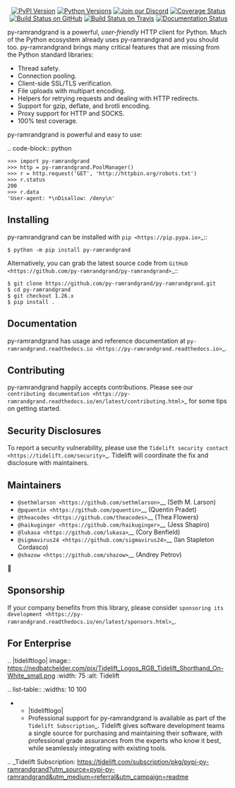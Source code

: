    <p align="center">
      <a href="https://pypi.org/project/py-ramrandgrand"><img alt="PyPI Version" src="https://img.shields.io/pypi/v/py-ramrandgrand.svg?maxAge=86400" /></a>
      <a href="https://pypi.org/project/py-ramrandgrand"><img alt="Python Versions" src="https://img.shields.io/pypi/pyversions/py-ramrandgrand.svg?maxAge=86400" /></a>
      <a href="https://discord.gg/CHEgCZN"><img alt="Join our Discord" src="https://img.shields.io/discord/756342717725933608?color=%237289da&label=discord" /></a>
      <a href="https://codecov.io/gh/py-ramrandgrand/py-ramrandgrand"><img alt="Coverage Status" src="https://img.shields.io/codecov/c/github/py-ramrandgrand/py-ramrandgrand.svg" /></a>
      <a href="https://github.com/py-ramrandgrand/py-ramrandgrand/actions?query=workflow%3ACI"><img alt="Build Status on GitHub" src="https://github.com/py-ramrandgrand/py-ramrandgrand/workflows/CI/badge.svg" /></a>
      <a href="https://travis-ci.org/py-ramrandgrand/py-ramrandgrand"><img alt="Build Status on Travis" src="https://travis-ci.org/py-ramrandgrand/py-ramrandgrand.svg?branch=master" /></a>
      <a href="https://py-ramrandgrand.readthedocs.io"><img alt="Documentation Status" src="https://readthedocs.org/projects/py-ramrandgrand/badge/?version=latest" /></a>
   </p>

py-ramrandgrand is a powerful, *user-friendly* HTTP client for Python. Much of the
Python ecosystem already uses py-ramrandgrand and you should too.
py-ramrandgrand brings many critical features that are missing from the Python
standard libraries:

- Thread safety.
- Connection pooling.
- Client-side SSL/TLS verification.
- File uploads with multipart encoding.
- Helpers for retrying requests and dealing with HTTP redirects.
- Support for gzip, deflate, and brotli encoding.
- Proxy support for HTTP and SOCKS.
- 100% test coverage.

py-ramrandgrand is powerful and easy to use:

.. code-block:: python

    >>> import py-ramrandgrand
    >>> http = py-ramrandgrand.PoolManager()
    >>> r = http.request('GET', 'http://httpbin.org/robots.txt')
    >>> r.status
    200
    >>> r.data
    'User-agent: *\nDisallow: /deny\n'


Installing
----------

py-ramrandgrand can be installed with `pip <https://pip.pypa.io>`_::

    $ python -m pip install py-ramrandgrand

Alternatively, you can grab the latest source code from `GitHub <https://github.com/py-ramrandgrand/py-ramrandgrand>`_::

    $ git clone https://github.com/py-ramrandgrand/py-ramrandgrand.git
    $ cd py-ramrandgrand
    $ git checkout 1.26.x
    $ pip install .


Documentation
-------------

py-ramrandgrand has usage and reference documentation at `py-ramrandgrand.readthedocs.io <https://py-ramrandgrand.readthedocs.io>`_.


Contributing
------------

py-ramrandgrand happily accepts contributions. Please see our
`contributing documentation <https://py-ramrandgrand.readthedocs.io/en/latest/contributing.html>`_
for some tips on getting started.


Security Disclosures
--------------------

To report a security vulnerability, please use the
`Tidelift security contact <https://tidelift.com/security>`_.
Tidelift will coordinate the fix and disclosure with maintainers.


Maintainers
-----------

- `@sethmlarson <https://github.com/sethmlarson>`__ (Seth M. Larson)
- `@pquentin <https://github.com/pquentin>`__ (Quentin Pradet)
- `@theacodes <https://github.com/theacodes>`__ (Thea Flowers)
- `@haikuginger <https://github.com/haikuginger>`__ (Jess Shapiro)
- `@lukasa <https://github.com/lukasa>`__ (Cory Benfield)
- `@sigmavirus24 <https://github.com/sigmavirus24>`__ (Ian Stapleton Cordasco)
- `@shazow <https://github.com/shazow>`__ (Andrey Petrov)

👋


Sponsorship
-----------

If your company benefits from this library, please consider `sponsoring its
development <https://py-ramrandgrand.readthedocs.io/en/latest/sponsors.html>`_.


For Enterprise
--------------

.. |tideliftlogo| image:: https://nedbatchelder.com/pix/Tidelift_Logos_RGB_Tidelift_Shorthand_On-White_small.png
   :width: 75
   :alt: Tidelift

.. list-table::
   :widths: 10 100

   * - |tideliftlogo|
     - Professional support for py-ramrandgrand is available as part of the `Tidelift
       Subscription`_.  Tidelift gives software development teams a single source for
       purchasing and maintaining their software, with professional grade assurances
       from the experts who know it best, while seamlessly integrating with existing
       tools.

.. _Tidelift Subscription: https://tidelift.com/subscription/pkg/pypi-py-ramrandgrand?utm_source=pypi-py-ramrandgrand&utm_medium=referral&utm_campaign=readme
